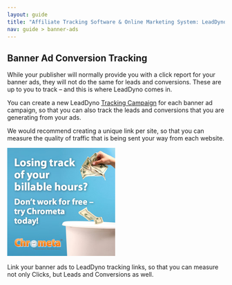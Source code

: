 ```yaml
---
layout: guide
title: "Affiliate Tracking Software & Online Marketing System: LeadDyno"
nav: guide > banner-ads
---
```



## Banner Ad Conversion Tracking

While your publisher will normally provide you with a click report for your banner ads, they will not do the same for
leads and conversions.  These are up to you to track – and this is where LeadDyno comes in.

You can create a new LeadDyno [Tracking Campaign](/guide/tracking-campaigns.html) for each banner ad campaign, so that you can
also track the leads and conversions that you are generating from your ads.

We would recommend creating a unique link per site, so that you can measure the quality of traffic that is being sent your way from each website.

![Tracking](/img/Chrometa_250x250.jpg)

Link your banner ads to LeadDyno tracking links, so that you can measure not only Clicks, but Leads and Conversions as
well.